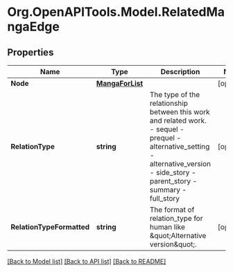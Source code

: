 # Org.OpenAPITools.Model.RelatedMangaEdge

## Properties

Name | Type | Description | Notes
------------ | ------------- | ------------- | -------------
**Node** | [**MangaForList**](MangaForList.md) |  | [optional] 
**RelationType** | **string** | The type of the relationship between this work and related work.  - sequel - prequel - alternative_setting - alternative_version - side_story - parent_story - summary - full_story  | [optional] 
**RelationTypeFormatted** | **string** | The format of relation_type for human like \&quot;Alternative version\&quot;.  | [optional] 

[[Back to Model list]](../README.md#documentation-for-models) [[Back to API list]](../README.md#documentation-for-api-endpoints) [[Back to README]](../README.md)

